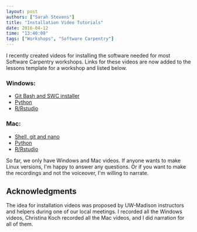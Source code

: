 ```yaml
---
layout: post
authors: ["Sarah Stevens"]
title: "Installation Video Tutorials"
date: 2016-04-12
time: "13:40:00"
tags: ["Workshops", "Software Carpentry"]
---
```

I recently created videos for installing the software needed for most Software Carpentry workshops.
Links for these videos are now added to the lessons template for a workshop and listed below.

### Windows:
- [Git Bash and SWC installer](https://www.youtube.com/watch?v=339AEqk9c-8)  
- [Python](https://www.youtube.com/watch?v=xxQ0mzZ8UvA)  
- [R/Rstudio](https://www.youtube.com/watch?v=q0PjTAylwoU)  

### Mac:
- [Shell, git and nano](https://www.youtube.com/watch?v=9LQhwETCdwY)  
- [Python](https://www.youtube.com/watch?v=TcSAln46u9U)  
- [R/Rstudio](https://www.youtube.com/watch?v=5-ly3kyxwEg)  

So far, we only have Windows and Mac videos.
If anyone wants to make Linux versions, I'm happy to answer any questions.
Or if you want to make the recordings and not the voiceover, I'm willing to narrate.

## Acknowledgments
The idea for installation videos was proposed by UW-Madison instructors and helpers during one of our local meetings. I recorded all the Windows videos, Christina Koch recorded all the Mac videos, and I did narration for all of them.

